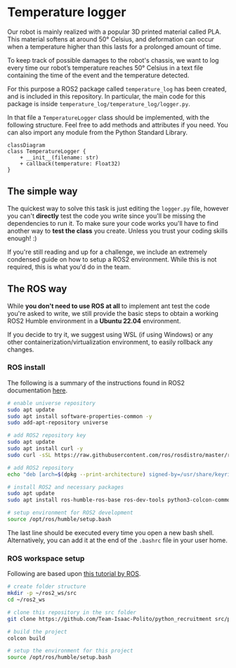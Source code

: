 # Temperature logger

Our robot is mainly realized with a popular 3D printed material called PLA. This material softens at around 50° Celsius, and deformation can occur when a temperature higher than this lasts for a prolonged amount of time. 

To keep track of possible damages to the robot's chassis, we want to log every time our robot’s temperature reaches 50° Celsius in a text file containing the time of the event and the temperature detected. 

For this purpose a ROS2 package called `temperature_log` has been created, and is included in this repository. In particular, the main code for this package is inside `temperature_log/temperature_log/logger.py`. 

In that file a `TemperatureLogger` class should be implemented, with the following structure. Feel free to add methods and attributes if you need. You can also import any module from the Python Standard Library.

```mermaid
classDiagram
class TemperatureLogger {
    + __init__(filename: str)
	+ callback(temperature: Float32)
}
```

## The simple way

The quickest way to solve this task is just editing the `logger.py` file, however you can't **directly** test the code you write since you'll be missing the dependencies to run it. To make sure your code works you'll have to find another way to **test the class** you create. Unless you trust your coding skills enough! :)

If you're still reading and up for a challenge, we include an extremely condensed guide on how to setup a ROS2 environment. While this is not required, this is what you'd do in the team. 



## The ROS way 

While **you don't need to use ROS at all** to implement ant test the code you're asked to write, we still provide the basic steps to obtain a working ROS2 Humble environment in a **Ubuntu 22.04** environment. 

If you decide to try it, we suggest using WSL (if using Windows) or any other containerization/virtualization environment, to easily rollback any changes. 

### ROS install

The following is a summary of the instructions found in ROS2 documentation [here](https://docs.ros.org/en/humble/Installation/Ubuntu-Install-Debians.html).

```bash
# enable universe repository
sudo apt update
sudo apt install software-properties-common -y
sudo add-apt-repository universe

# add ROS2 repository key
sudo apt update
sudo apt install curl -y
sudo curl -sSL https://raw.githubusercontent.com/ros/rosdistro/master/ros.key -o /usr/share/keyrings/ros-archive-keyring.gpg

# add ROS2 repository
echo "deb [arch=$(dpkg --print-architecture) signed-by=/usr/share/keyrings/ros-archive-keyring.gpg] http://packages.ros.org/ros2/ubuntu $(. /etc/os-release && echo $UBUNTU_CODENAME) main" | sudo tee /etc/apt/sources.list.d/ros2.list > /dev/null

# install ROS2 and necessary packages
sudo apt update
sudo apt install ros-humble-ros-base ros-dev-tools python3-colcon-common-extensions -y

# setup environment for ROS2 development
source /opt/ros/humble/setup.bash
```

The last line should be executed every time you open a new bash shell. Alternatively, you can add it at the end of the `.bashrc` file in your user home.

### ROS workspace setup

Following are based upon [this tutorial by ROS](https://docs.ros.org/en/humble/Tutorials/Beginner-Client-Libraries/Colcon-Tutorial.html).

```bash
# create folder structure
mkdir -p ~/ros2_ws/src
cd ~/ros2_ws

# clone this repository in the src folder
git clone https://github.com/Team-Isaac-Polito/python_recruitment src/python_recruitment

# build the project
colcon build

# setup the environment for this project
source /opt/ros/humble/setup.bash
```

